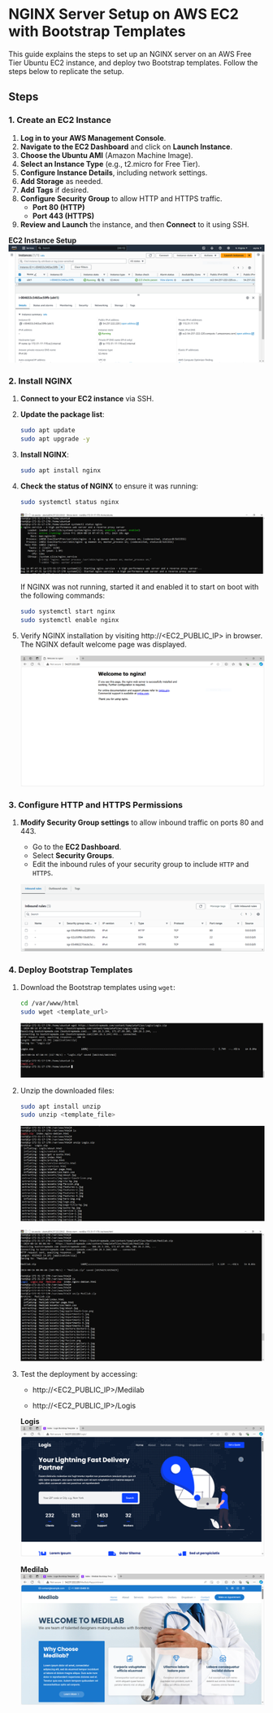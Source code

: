 # NGINX Server Setup on AWS EC2 with Bootstrap Templates

This guide explains the steps to set up an NGINX server on an AWS Free Tier Ubuntu EC2 instance, and deploy two Bootstrap templates. Follow the steps below to replicate the setup.

## Steps

### 1. Create an EC2 Instance

1. **Log in to your AWS Management Console**.
2. **Navigate to the EC2 Dashboard** and click on **Launch Instance**.
3. **Choose the Ubuntu AMI** (Amazon Machine Image).
4. **Select an Instance Type** (e.g., t2.micro for Free Tier).
5. **Configure Instance Details**, including network settings.
6. **Add Storage** as needed.
7. **Add Tags** if desired.
8. **Configure Security Group** to allow HTTP and HTTPS traffic.
   - **Port 80 (HTTP)**
   - **Port 443 (HTTPS)**
9. **Review and Launch** the instance, and then **Connect** to it using SSH.

**EC2 Instance Setup**
![EC2 Instance Setup](screenshots/EC2-instance.PNG)

### 2. Install NGINX

1. **Connect to your EC2 instance** via SSH.
2. **Update the package list**:

   ```bash
   sudo apt update
   sudo apt upgrade -y
   ```

3. **Install NGINX**:

   ```bash
   sudo apt install nginx
   ```

4. **Check the status of NGINX** to ensure it was running:

   ```bash
   sudo systemctl status nginx
   ```

   ![NGINX Status](screenshots/nginx-status.PNG)  

   If NGINX was not running, started it and enabled it to start on boot with the following commands:

   ```bash
   sudo systemctl start nginx
   sudo systemctl enable nginx
   ```

5. Verify NGINX installation by visiting http://<EC2_PUBLIC_IP> in browser. The NGINX default welcome page was displayed.

   ![NGINX in browser](screenshots/nginx-in-browser.PNG)

### 3. Configure HTTP and HTTPS Permissions

1. **Modify Security Group settings** to allow inbound traffic on ports 80 and 443.

   - Go to the **EC2 Dashboard**.
   - Select **Security Groups**.
   - Edit the inbound rules of your security group to include `HTTP` and `HTTPS`.

   ![Inbound rules](screenshots/security.PNG)

### 4. Deploy Bootstrap Templates

1. Download the Bootstrap templates using `wget`:

   ```bash
   cd /var/www/html
   sudo wget <template_url>
   ```

   ![wget Command](screenshots/Logis-wget.PNG)

2. Unzip the downloaded files:

   ``` bash
   sudo apt install unzip
   sudo unzip <template_file>
   ```

   ![unzip Command](screenshots/unzip.PNG)

   ![unzip+wget Commands](screenshots/Medilab-wget.PNG)

3. Test the deployment by accessing:

   - http://<EC2_PUBLIC_IP>/Medilab

   - http://<EC2_PUBLIC_IP>/Logis

    **Logis**
   ![Logis](screenshots/Logis-in-browser.PNG)

   **Medilab**
   ![Medilab](screenshots/Medilab-in-browser.PNG)
